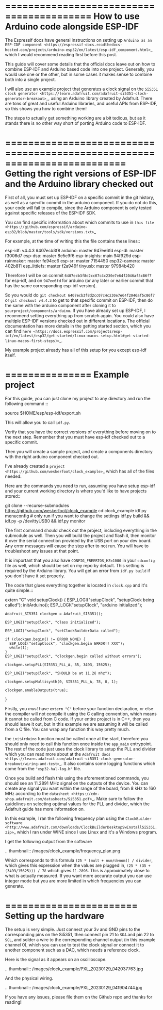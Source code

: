 =========================================
How to use Arduino code alongside ESP-IDF
=========================================

The Espressif docs have general instructions on setting up `Arduino as an ESP-IDF component <https://espressif-docs.readthedocs-hosted.com/projects/arduino-esp32/en/latest/esp-idf_component.html>`_ which I would recommend reading first before this post.

This guide will cover some details that the official docs leave out on how to combine ESP-IDF and Arduino based code into one project. Generally, you would use one or the other, but in some cases it makes sense to combine both into a single project.

I will also use an example project that generates a clock signal on the `Si5351 clock generator <https://learn.adafruit.com/adafruit-si5351-clock-generator-breakout>`_, using an Arduino library created by Adafruit. There are tons of great and useful Arduino libraries, and useful APIs from ESP-IDF, so this shows you how to combine them!

The steps to actually get something working are a bit tedious, but as it stands there is no other way short of porting Arduino code to ESP-IDF.

=========================================================================
Getting the right versions of ESP-IDF and the Arduino library checked out
=========================================================================

First of all, you must set up ESP-IDF on a specific commit in the git history, as well as a specific commit in the arduino component. If you do not do this, your code will fail to compile, since the Arduino component is only tested against specific releases of the ESP-IDF SDK.

You can find specific information about which commits to use in `this file <https://github.com/espressif/arduino-esp32/blob/master/tools/sdk/versions.txt>`_

For example, at the time of writing this the file contains these lines::

  esp-idf: v4.4.3 6407ecb3f8
  arduino: master 947ee6fd
  esp-dl: master f3006d7
  esp-dsp: master 8e5e9f6
  esp-insights: main 94f929d
  esp-rainmaker: master fe94cc6
  esp-sr: master 7154450
  esp32-camera: master 402b811
  esp_littlefs: master f2a949f
  tinyusb: master 97984b420

Therefore I will be on commit ``6407ecb3f8d2cc07c4c230e7e64f2046af5c86f7`` for esp-idf, and on ``947ee6fd`` for arduino (or any later or earlier commit that has the same corresponding esp-idf version).

So you would do ``git checkout 6407ecb3f8d2cc07c4c230e7e64f2046af5c86f7`` or ``git checkout v4.4.3`` to get to that specific commit on ESP-IDF, then do the same with the arduino component after cloning it to `yourproject/components/arduino`. If you have already set up ESP-IDF, I recommend setting everything up from scratch again. You could also have multiple ESP-IDF versions checked out in different locations. The official documentation has more details in the getting started section, which you can find `here <https://docs.espressif.com/projects/esp-idf/en/latest/esp32/get-started/linux-macos-setup.html#get-started-linux-macos-first-steps)>`_.

My example project already has all of this setup for you except esp-idf itself.

===============
Example project
===============

For this guide, you can just clone my project to any directory and run the following command ::

  source $HOME/esp/esp-idf/export.sh

This will allow you to call ``idf.py``.

Verify that you have the correct versions of everything before moving on to the next step. Remember that you must have esp-idf checked out to a specific commit.

Then you will create a sample project, and create a components directory with the right arduino component checked out.

I've already created a `project <https://github.com/weskerfoot/clock_example>`_ which has all of the files needed.

Here are the commands you need to run, assuming you have setup esp-idf and your current working directory is where you'd like to have projects stored::

  git clone --recurse-submodules https://github.com/weskerfoot/clock_example
  cd clock_example
  idf.py menuconfig # only run if you want to change the settings
  idf.py build && idf.py -p /dev/ttyUSB0 && idf.py monitor

The first command should check out the project, including everything in the submodule as well. Then you will build the project and flash it, then monitor it over the serial connection provided by the USB port on your dev board. Any error messages will cause the step after to not run. You will have to troubleshoot any issues at that point.

It is important that you also have ``CONFIG_FREERTOS_HZ=1000`` in your ``sdconfig`` file as well, which should be set on my repo by default. This setting is required by the Arduino library. You will get an error from ``idf.py build`` if you don't have it set properly.

The code that glues everything together is located in ``clock.cpp`` and it's quite simple.::

  extern "C"
  void
  setupClock() {
    ESP_LOGI("setupClock", "setupClock being called");
    initArduino();
    ESP_LOGI("setupClock", "arduino initialized");

    Adafruit_SI5351 clockgen = Adafruit_SI5351();

    ESP_LOGI("setupClock", "class initialized");

    ESP_LOGI("setupClock", "setClockBuilderData called");

    if (clockgen.begin() != ERROR_NONE) {
      ESP_LOGI("setupClock", "clockgen.begin ERROR!! XXX");
      while(1);
    }
    ESP_LOGI("setupClock", "clockgen.begin called without errors");

    clockgen.setupPLL(SI5351_PLL_A, 35, 3493, 15625);

    ESP_LOGI("setupClock", "SHOULD be at 11.28 mhz");

    clockgen.setupMultisynth(0, SI5351_PLL_A, 78, 0, 1);

    clockgen.enableOutputs(true);
  }

Firstly, you *must* have ``extern "C"`` before your function declaration, or else the compiler will not compile it using the C calling convention, which means it cannot be called from C code. If your entire project is in C++, then you should leave it out, but in this example we are assuming it will be called from a C file. You can wrap any function this way pretty much.

the ``initArduino`` function must be called once at the start, therefore you should only need to call this function once inside the ``app_main`` entrypoint. The rest of the code just uses the clock library to setup the PLL and divider which you can read more about at the `Adafruit docs <https://learn.adafruit.com/adafruit-si5351-clock-generator-breakout/wiring-and-test>`_. It also contains some logging functions which come from the `"esp32-hal-log.h"` file.

Once you build and flash this using the aforementioned commands, you should see an 11.2891 MHz signal on the outputs of the device. You can create any signal you want within the range of the board, from 8 kHz to 160 MHz according to the `datasheet <https://cdn-shop.adafruit.com/datasheets/Si5351.pdf>`_. Make sure to follow the guidelines on selecting optimal values for the PLL and divider, which the Adafruit guide has more information on.

In this example, I ran the following frequency plan using the `ClockBuilder software <http://www.adafruit.com/downloads/ClockBuilderDesktopSwInstallSi5351.zip>`_ which I ran under WINE since I use Linux and it's a Windows program.

I get the following output from the software

.. thumbnail:: /images/clock_example/frequency_plan.png

Which corresponds to this formula ``(25 * (mult + num/denom)) / divider``, which gives this expression when the values are plugged in, ``(25 * (35 + (3493/15625))) / 78`` which gives ``11.2896``. This is approximately close to what is actually measured. If you want more accurate output you can use integer mode but you are more limited in which frequencies you can generate.

=======================
Setting up the hardware
=======================

The setup is very simple. Just connect your 3v and GND pins to the corresponding pins on the Si5351, then connect pin 21 to `SDA` and pin 22 to `SCL`, and solder a wire to the corresponding channel output (in this example channel 0), which you can use to test the clock signal or connect it to another component such as a DAC, which needs a reference clock.

Here is the signal as it appears on an oscilloscope.

.. thumbnail:: /images/clock_example/PXL_20230129_042037763.jpg

And the physical wiring.

.. thumbnail:: /images/clock_example/PXL_20230129_041904744.jpg

If you have any issues, please file them on the Github repo and thanks for reading!

